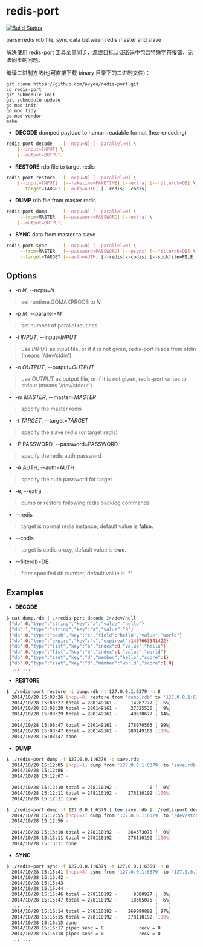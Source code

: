 redis-port
===========

[![Build Status](https://travis-ci.org/CodisLabs/redis-port.svg)](https://travis-ci.org/CodisLabs/redis-port)

parse redis rdb file, sync data between redis master and slave

解决使用 redis-port 工具全量同步，源或目标认证密码中包含特殊字符报错，无法同步的问题。

编译二进制方法(也可直接下载 binary 目录下的二进制文件)：
```azure
git clone https://github.com/avyou/redis-port.git
cd redis-port
git submodule init
git submodule update
go mod init
go mod tidy
go mod vendor
make
```

* **DECODE** dumped payload to human readable format (hex-encoding)

```sh
redis-port decode    [--ncpu=N] [--parallel=M] \
    [--input=INPUT] \
    [--output=OUTPUT]
```

* **RESTORE** rdb file to target redis

```sh
redis-port restore   [--ncpu=N] [--parallel=M] \
    [--input=INPUT]  [--faketime=FAKETIME] [--extra] [--filterdb=DB] \
     --target=TARGET [--auth=AUTH] [--redis|--codis]
```

* **DUMP** rdb file from master redis

```sh
redis-port dump      [--ncpu=N] [--parallel=M] \
     --from=MASTER   [--password=PASSWORD] [--extra] \
    [--output=OUTPUT]
```

* **SYNC** data from master to slave

```sh
redis-port sync      [--ncpu=N] [--parallel=M] \
     --from=MASTER   [--password=PASSWORD] [--psync] [--filterdb=DB] \
     --target=TARGET [--auth=AUTH] [--redis|--codis] [--sockfile=FILE [--filesize=SIZE]]
```

Options
-------
+ -n _N_, --ncpu=_N_

> set runtime.GOMAXPROCS to _N_

+ -p _M_, --parallel=_M_

> set number of parallel routines

+ -i _INPUT_, --input=_INPUT_

> use _INPUT_ as input file, or if it is not given, redis-port reads from stdin (means '/dev/stdin')

+ -o _OUTPUT_, --output=_OUTPUT_

> use _OUTPUT_ as output file, or if it is not given, redis-port writes to stdout (means '/dev/stdout')

+ -m _MASTER_, --master=_MASTER_

> specify the master redis

+ -t _TARGET_, --target=_TARGET_

> specify the slave redis (or target redis)

+ -P PASSWORD, --password=PASSWORD

> specify the redis auth password

+ -A AUTH, --auth=AUTH

> specify the auth password for target

+ -e, --extra

> dump or restore following redis backlog commands

+ --redis

> target is normal redis instance, default value is **false**.

+ --codis

> target is codis proxy, default value is **true**.

+ --filterdb=DB

> filter specifed db number, default value is '*'

Examples
-------

* **DECODE**

```sh
$ cat dump.rdb | ./redis-port decode 2>/dev/null
 {"db":0,"type":"string","key":"a","value":"hello"}
 {"db":1,"type":"string","key":"a","value":"9"}
 {"db":0,"type":"hash","key":"c","field":"hello","value":"world"}
 {"db":0,"type":"expire","key":"c","expireat":1487663341422}
 {"db":0,"type":"list","key":"b","index":0,"value":"hello"}
 {"db":0,"type":"list","key":"b","index":1,"value":"world"}
 {"db":0,"type":"zset","key":"d","member":"hello","score":1}
 {"db":0,"type":"zset","key":"d","member":"world","score":1.8}
  ... ...
```

* **RESTORE**

```sh
$ ./redis-port restore -i dump.rdb -t 127.0.0.1:6379 -n 8
  2014/10/28 15:08:26 [ncpu=8] restore from 'dump.rdb' to '127.0.0.1:6379'
  2014/10/28 15:08:27 total = 280149161 -     14267777 [  5%]
  2014/10/28 15:08:28 total = 280149161 -     27325530 [  9%]
  2014/10/28 15:08:29 total = 280149161 -     40670677 [ 14%]
  ... ...                                                    
  2014/10/28 15:08:47 total = 280149161 -    278070563 [ 99%]
  2014/10/28 15:08:47 total = 280149161 -    280149161 [100%]
  2014/10/28 15:08:47 done
```

* **DUMP**

```sh
$ ./redis-port dump -f 127.0.0.1:6379 -o save.rdb
  2014/10/28 15:12:05 [ncpu=1] dump from '127.0.0.1:6379' to 'save.rdb'
  2014/10/28 15:12:06 -
  2014/10/28 15:12:07 -
  ... ...
  2014/10/28 15:12:10 total = 278110192 -            0 [  0%]
  2014/10/28 15:12:11 total = 278110192 -    278110192 [100%]
  2014/10/28 15:12:11 done

$ ./redis-port dump -f 127.0.0.1:6379 | tee save.rdb | ./redis-port decode -o save.log -n 8 2>/dev/null
  2014/10/28 15:12:55 [ncpu=1] dump from '127.0.0.1:6379' to '/dev/stdout'
  2014/10/28 15:12:56 -
  ... ...
  2014/10/28 15:13:10 total = 278110192  -   264373070 [  0%]
  2014/10/28 15:13:11 total = 278110192  -   278110192 [100%]
  2014/10/28 15:13:11 done
```

* **SYNC**

```sh
$ ./redis-port sync -f 127.0.0.1:6379 -t 127.0.0.1:6380 -n 8
  2014/10/28 15:15:41 [ncpu=8] sync from '127.0.0.1:6379' to '127.0.0.1:6380'
  2014/10/28 15:15:42 -
  2014/10/28 15:15:43 -
  2014/10/28 15:15:44 -
  2014/10/28 15:15:46 total = 278110192 -      9380927 [  3%]
  2014/10/28 15:15:47 total = 278110192 -     18605075 [  6%]
  ... ...                                              [    ]
  2014/10/28 15:16:14 total = 278110192 -    269990892 [ 97%]
  2014/10/28 15:16:15 total = 278110192 -    278110192 [100%]
  2014/10/28 15:16:15 done
  2014/10/28 15:16:17 pipe: send = 0             recv = 0
  2014/10/28 15:16:18 pipe: send = 0             recv = 0
  ... ...
```
